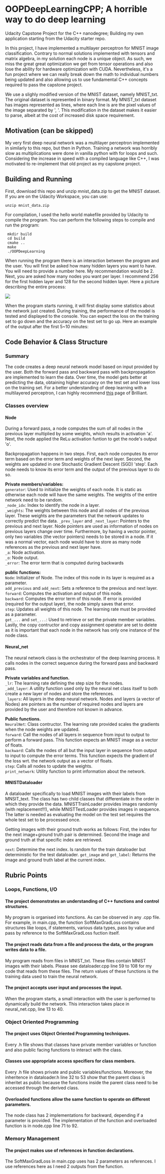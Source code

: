 # OOPDeepLearningCPP; A horrible way to do deep learning
Udacity Capstone Project for the C++ nanodegree; Building my own application starting from the Udacity starter repo.

In this project, I have implemented a multilayer perceptron for MNIST image classification. Contrary to normal solutions implemented with tensors and matrix algebra, in my solution each node is a unique object. As such, we miss the great great optimization we get from tensor operations and also lose the ability for hardware optimization with CUDA. Nevertheless, it's a fun project where we can really break down the math to individual numbers being updated and also allowing us to use fundamental C++ concepts required to pass the capstone project.

We use a slighly modified version of the MNIST dataset, namely MNIST_txt. The original dataset is represented in binary format. My MNIST_txt dataset has images represented as lines, where each line is are the pixel values of the image separated by ', '. This modification in the dataset makes it easier to parse, albeit at the cost of increased disk space requirement.

## Motivation (can be skipped)
My very first deep neural network was a multilayer perceptron implemented in similarly to this repo, but then in Python. Training a network was horribly slow as multiplications were done in vanilla python with for loops and such. Considering the increase in speed with a compiled language like C++, I was motivated to re-implement that old project as my capstone project.


## Building and Running
First, download this repo and unzip mnist_data.zip to get the MNIST dataset. If you are on the Udacity Workspace, you can use:
```
unzip mnist_data.zip
```

For compilation, I used the hello world makefile provided by Udacity to compile the program. You can perform the following steps to compile and run the program:

``` 
 mkdir build
 cd build
 cmake ..
 make
 ./OOPDeepLearning
 ```

When running the program there is an interaction between the program and the user. You will first be asked how many hidden layers you want to have. You will need to provide a number here. My recommendation would be 2.
Next, you are asked how many nodes you want per layer. I recommend 256 for the first hidden layer and 128 for the second hidden layer. Here a picture describing the entire process:

![](images/starting.png)

When the program starts running, it will first display some statistics about the network just created. During training, the performance of the model is tested and displayed to the console. You can expect the loss on the training set to go down and the accuracy on the test set to go up. Here an example of the output after the first 5~10 minutes:


## Code Behavior & Class Structure

### Summary
The code creates a deep neural network model based on input provided by the user. Both the forward pass and backward pass with backpropagation are implemented to learn the data. Over time, the model gets better at predicting the data, obtaining higher accuracy on the test set and lower loss on the training set. For a better understanding of deep learning with a multilayered perceptron, I can highly recommend [this](https://brilliant.org/wiki/backpropagation/) page of Brilliant. 


### Classes overview

#### Node
During a forward pass, a node computes the sum of all nodes in the previous layer multiplied by some weights, which results in activation 'a'. Next, the node applied the ReLu activation funtion to get the node's output 'o'.

Backpropagation happens in two steps. First, each node computes its error term based on the error term and weights of the next layer. Second, the weights are updated in one Stochastic Gradient Descent (SGD) 'step'. Each node needs to know its error term and the output of the previous layer to do so.

**Private members/variables:**  
`generator`: Used to initialize the weights of each node. It is static as otherwise each node will have the same weights. The weights of the entire network need to be random.  
`_node_idx`: Index to identify the node in a layer.  
`_weights`: The weights between this node and all nodes of the previous layer. These weights are the parameters that the network updates to correctly predict the data.
`_prev_layer` and `_next_layer`: Pointers to the previous and next layer. Node pointers are used as information of nodes on previous layers change over time. Furthermore, by having a vector pointer, only two variables (the vector pointers) needs to be stored in a node. If it was a normal vector, each node would have to store as many node references as the previous and next layer have.  
`_a`: Node activation.  
`_o`: Node output.  
`_error`: The error term that is computed during backwards

**public functions:**  
`Node`: Initializer of Node. The index of this node in its layer is required as a parameter.  
`add_previous` and `add_next`: Sets a reference to the previous and next layer.  
`forward`: Computes the activation and output of this node.  
`backward`: Computes the error term of this node. If error is provided (required for the output layer), the node simply saves that error.  
`step`: Updates all weights of this node. The learning rate must be provided as a parameter.  
`get_...` and `set_...`: Used to retrieve or set the private member variables.  
Lastly, the copy contructor and copy assignment operator are set to delete as it is important that each node in the network has only one instance of the node class.

#### Neural_net
The neural network class is the orchestrator of the deep learning process. It calls nodes in the correct sequence during the forward pass and backward pass. 

**Private variables and function.**  
`_lr`: The learning rate defining the step size for the nodes.  
`_add_layer`: A utility function used only by the neural net class itself to both create a new layer of nodes and store the references.  
`_layers`: All layers in the deep neural network. Nodes and layers (a vector of Nodes) are pointers as the number of required nodes and layers are provided by the user and therefore not known in advance.

**Public functions.**  
`NeuralNet`: Class contructor. The learning rate provided scales the gradients when the node weights are updated.  
`forward`: Call the nodes of all layers in sequence from input to output to perform a forward pass. This function expects an MNIST image as a vector of floats.  
`backward`: Calls the nodes of all but the input layer in sequence from output to input to compute the error terms. This function expects the gradient of the loss wrt. the network output as a vector of floats.  
`step`: Calls all nodes to update the weights.  
`print_network`: Utility function to print information about the network.  

#### MNISTDataloader
A dataloader specifically to load MNIST images with their labels from MNSIT_text. The class has two child classes that differentiate in the order in which they provide the data. MNISTTrainLoader provides images randomly (with replacement!!!), while MNISTTestLoader provides images in sequence. The latter is needed as evaluating the model on the test set requires the whole test set to be processed once.

Getting images with their ground truth works as follows: First, the index for the next image+ground truth pair is determined. Second the image and ground truth at that specific index are retrieved.

`next`: Determine the next index. Is random for the train dataloader but deterministic for the test dataloader.
`get_image` and `get_label`: Returns the image and ground truth label at the current index.


## Rubric Points

### Loops, Functions, I/O

#### The project demonstrates an understanding of C++ functions and control structures.
My program is organised into functions. As can be observed in any .cpp file.  
For example, in main.cpp, the function SoftMaxGradLoss contains structures like loops, if statements, various data types, pass by value and pass by reference to the SoftMaxGradLoss fuction itself.

#### The project reads data from a file and process the data, or the program writes data to a file.
My program reads from files in MNIST_txt. These files contain MNIST images with their labels. Please see dataloader.cpp line 59 to 108 for my code that reads from these files. The return values of these functions is the training data used to train the neural network.

#### The project accepts user input and processes the input.
When the program starts, a small interaction with the user is performed to dynamically build the network. This interaction takes place in neural_net.cpp, line 13 to 40.


### Object Oriented Programming

#### The project uses Object Oriented Programming techniques.
Every .h file shows that classes have private member variables or function and also public facing functions to interact with the class.

#### Classes use appropriate access specifiers for class members.
Every .h file shows private and public variables/functions. Moreover, the inheritence in dataloader.h line 32 to 53 show that the parent class is inheritet as public because the functions inside the parent class need to be accessed through the derived class.

#### Overloaded functions allow the same function to operate on different parameters.
The node class has 2 implementations for backward, depending if a parameter is provided. The implementation of the function and overloaded function is in node.cpp line 71 to 92.

### Memory Management

#### The project makes use of references in function declarations.
The SoftMaxGradLoss in main.cpp uses has 2 parameters as references. I use references here as I need 2 outputs from the function.








 

